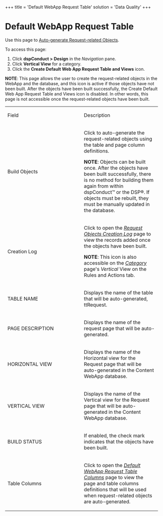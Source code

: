 +++
title = 'Default WebApp Request Table'
solution = 'Data Quality'
+++

# Default WebApp Request Table

<div class="use">

Use this page to [Auto-generate Request-related
Objects](../Use_Cases/Auto_Generate_Request_related_Objects.htm).

</div>

To access this page:

1.  Click **dspConduct \> Design** in the *Navigation* pane.
2.  Click **Vertical View** for a category.
3.  Click the **Create Default Web App Request Table and Views** icon.

**NOTE**: This page allows the user to create the request-related
objects in the WebApp and the database, and this icon is active if those
objects have not been built. After the objects have been built
successfully, the Create Default Web App Request Table and Views icon is
disabled. In other words, this page is not accessible once the
request-related objects have been built.

<table>
<colgroup>
<col style="width: 50%" />
<col style="width: 50%" />
</colgroup>
<tbody>
<tr class="odd">
<td><p>Field</p></td>
<td><p>Description</p></td>
</tr>
<tr class="even">
<td><p>Build Objects</p></td>
<td><p>Click to auto-generate the request-related objects using the table and page column definitions.</p>
<p><strong>NOTE</strong>: Objects can be built once. After the objects have been built successfully, there is no method for building them again from within dspConduct™ or the DSP®. If objects must be rebuilt, they must be manually updated in the database.</p></td>
</tr>
<tr class="odd">
<td><p>Creation Log</p></td>
<td><p>Click to open the <em><a href="Request_Objects_Creation_Log.htm">Request Objects Creation Log</a></em> page to view the records added once the objects have been built.</p>
<p><strong>NOTE</strong>: This icon is also accessible on the <em><a href="Category_H.htm">Category</a></em> page's <em>Vertical</em> View on the Rules and Actions tab.</p></td>
</tr>
<tr class="even">
<td><p>TABLE NAME</p></td>
<td><p>Displays the name of the table that will be auto-generated, ttRequest.</p></td>
</tr>
<tr class="odd">
<td><p>PAGE DESCRIPTION</p></td>
<td><p>Displays the name of the request page that will be auto-generated.</p></td>
</tr>
<tr class="even">
<td><p>HORIZONTAL VIEW</p></td>
<td><p>Displays the name of the Horizontal view for the Request page that will be auto-generated in the Content WebApp database.</p></td>
</tr>
<tr class="odd">
<td><p>VERTICAL VIEW</p></td>
<td><p>Displays the name of the Vertical view for the Request page that will be auto-generated in the Content WebApp database.</p></td>
</tr>
<tr class="even">
<td><p>BUILD STATUS</p></td>
<td><p>If enabled, the check mark indicates that the objects have been built.</p></td>
</tr>
<tr class="odd">
<td><p>Table Columns</p></td>
<td><p>Click to open the <em><a href="Default_WebApp_Request_Table_Columns_H.htm">Default WebApp Request Table Columns</a></em> page to view the page and table columns definitions that will be used when request-related objects are auto-generated.</p></td>
</tr>
</tbody>
</table>
